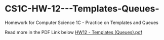 # CS1C-HW-12---Templates-Queues-
Homework for Computer Science 1C - Practice on Templates and Queues

Read more in the PDF Link below
[HW12 - Templates (Queues).pdf](https://github.com/campjake/CS1C-HW-12---Templates-Queues-/files/9944713/HW12.-.Templates.Queues.pdf)
